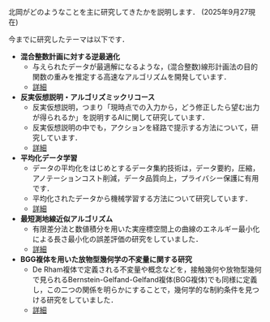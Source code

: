 北岡がどのようなことを主に研究してきたかを説明します．
(2025年9月27現在)

今までに研究したテーマは以下です．
- **混合整数計画に対する逆最適化**
    - 与えられたデータが最適解になるような，(混合整数)線形計画法の目的関数の重みを推定する高速なアルゴリズムを開発しています．
    - <a href="{{ '/research_interest/inverse_optimization' | relative_url }}">詳細</a>
- **反実仮想説明・アルゴリズミックリコース**
    - 反実仮想説明，つまり「現時点での入力から，どう修正したら望む出力が得られるか」を説明するAIに関して研究しています．
    - 反実仮想説明の中でも，アクションを経路で提示する方法について，研究しています．
    - <a href="{{ '/research_interest/counterfactual_explanation' | relative_url }}">詳細</a>
- **平均化データ学習** 
    - データの平均化をはじめとするデータ集約技術は，データ要約，圧縮，アノテーションコスト削減，データ品質向上，プライバシー保護に有用です．
    - 平均化されたデータから機械学習する方法について研究しています．
    - <a href="{{ '/research_interest/averaged_data' | relative_url }}">詳細</a>
- **最短測地線近似アルゴリズム**
    - 有限差分法と数値積分を用いた実座標空間上の曲線のエネルギー最小化による長さ最小化の誤差評価の研究をしていました．
    - <a href="{{ '/research_interest/geodesic' | relative_url }}">詳細</a>
- **BGG複体を用いた放物型幾何学の不変量に関する研究**
    - De Rham複体で定義される不変量や概念などを，接触幾何や放物型幾何で見られるBernstein-Gelfand-Gelfand複体(BGG複体)でも同様に定義し，この二つの関係を明らかにすることで，幾何学的な制約条件を見つける研究をしていました．
    - <a href="{{ '/research_interest/bgg_complex' | relative_url }}">詳細</a>

